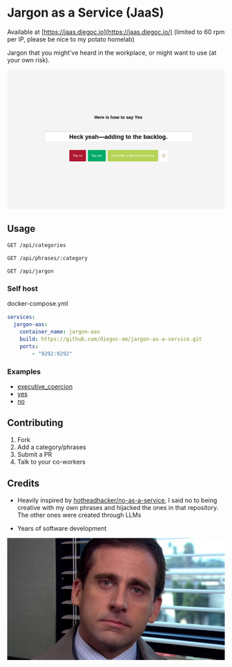 # Jargon as a Service (JaaS)

Available at [https://jaas.diegoc.io](https://jaas.diegoc.io/) (limited to 60 rpm per IP, please be nice to my potato homelab)

Jargon that you might've heard in the workplace, or might want to use (at your own risk).

![ui](docs/screenshot.png)

## Usage

```
GET /api/categories
```

```
GET /api/phrases/:category
```

```
GET /api/jargon
```

### Self host

docker-compose.yml
```yaml
services:
  jargon-aas:
    container_name: jargon-aas
    build: https://github.com/diegoc-am/jargon-as-a-service.git
    ports:
        - "9292:9292"
```

### Examples

- [executive_coercion](https://jaas.diegoc.io/api/phrases/executive_coercion)
- [yes](https://jaas.diegoc.io/api/phrases/yes)
- [no](https://jaas.diegoc.io/api/phrases/no)

## Contributing

1. Fork
2. Add a category/phrases
3. Submit a PR
4. Talk to your co-workers

## Credits

- Heavily inspired by [hotheadhacker/no-as-a-service](https://github.com/hotheadhacker/no-as-a-service), I said no to being creative with my own phrases and hijacked the ones in that repository. The other ones were created through LLMs

- Years of software development

![michael-scott.jpg](src/public/michael_scott.jpg)